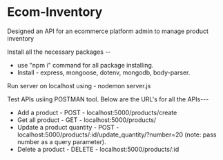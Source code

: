 # Ecom-Inventory
Designed an API for an ecommerce platform admin to manage product inventory

Install all the necessary packages --
- use "npm i" command for all package installing.
- Install - express, mongoose, dotenv, mongodb, body-parser.

Run server on localhost using - nodemon server.js

Test APIs usiing POSTMAN tool. Below are the URL's for all the APIs---
- Add a product - POST - localhost:5000/products/create 
- Get all product - GET - localhost:5000/products/
- Update a product quantity - POST - localhost:5000/products/:id/update_quantity/?number=20  (note: pass number as a query parameter).
- Delete a product - DELETE - localhost:5000/products/:id
